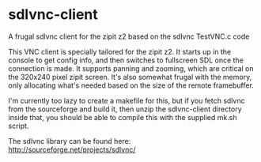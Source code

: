 sdlvnc-client
=============

A frugal sdlvnc client for the zipit z2 based on the sdlvnc TestVNC.c code

This VNC client is specially tailored for the zipit z2.  It starts up in the console to get config info, and then switches to fullscreen SDL once the connection is made.  It supports panning and zooming, which are critical on the 320x240 pixel zipit screen.  It's also somewhat frugal with the memory, only allocating what's needed based on the size of the remote framebuffer.

I'm currently too lazy to create a makefile for this, but if you fetch sdlvnc from the sourceforge and build it, then unzip the sdlvnc-client directory inside that, you should be able to compile this with the supplied mk.sh script.

The sdlvnc library can be found here:  http://sourceforge.net/projects/sdlvnc/


